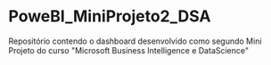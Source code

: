 # PoweBI_MiniProjeto2_DSA
Repositório contendo o dashboard desenvolvido como segundo Mini Projeto do curso "Microsoft Business Intelligence e DataScience"
